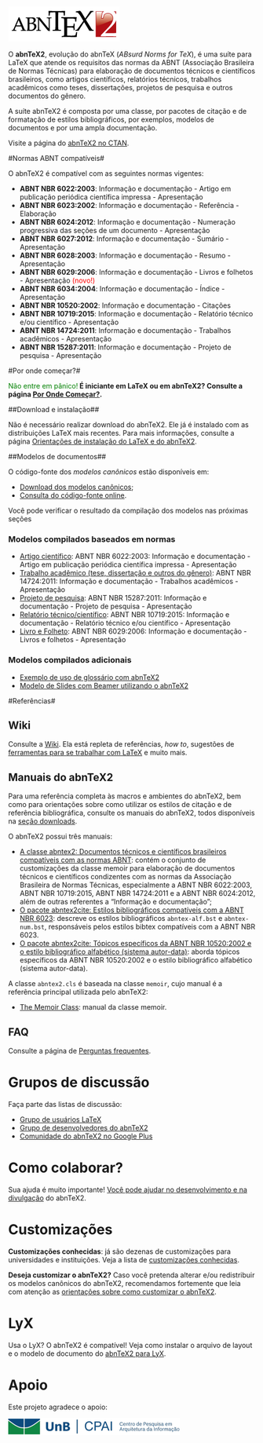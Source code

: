 ![Marca abnTeX2](https://raw.githubusercontent.com/abntex/abntex2-old-binary/master/marca-abntex/marca_abntex-2.png)

O **abnTeX2**, evolução do abnTeX (_ABsurd Norms for TeX_), é uma suíte para LaTeX que atende os requisitos das normas da ABNT (Associação Brasileira de Normas Técnicas) para elaboração de documentos técnicos e científicos brasileiros, como artigos científicos, relatórios técnicos, trabalhos acadêmicos como teses, dissertações, projetos de pesquisa e outros documentos do gênero.

A suíte abnTeX2 é composta por uma classe, por pacotes de citação e de formatação de estilos bibliográficos, por exemplos, modelos de documentos e por uma ampla documentação.

Visite a página do [abnTeX2 no CTAN](https://www.ctan.org/pkg/abntex2).

#Normas ABNT compatíveis#

O abnTeX2 é compatível com as seguintes normas vigentes:

  * **ABNT NBR 6022:2003**: Informação e documentação - Artigo em publicação periódica científica impressa - Apresentação
  * **ABNT NBR 6023:2002**: Informação e documentação - Referência - Elaboração
  * **ABNT NBR 6024:2012**: Informação e documentação - Numeração  progressiva das seções de um documento - Apresentação
  * **ABNT NBR 6027:2012**: Informação e documentação - Sumário - Apresentação
  * **ABNT NBR 6028:2003**: Informação e documentação - Resumo - Apresentação
  * **ABNT NBR 6029:2006**: Informação e documentação - Livros e folhetos - Apresentação <font color='red'>(novo!)</font>
  * **ABNT NBR 6034:2004**: Informação e documentação - Índice - Apresentação
  * **ABNT NBR 10520:2002**: Informação e documentação - Citações
  * **ABNT NBR 10719:2015**: Informação e documentação - Relatório técnico e/ou científico - Apresentação
  * **ABNT NBR 14724:2011**: Informação e documentação - Trabalhos acadêmicos - Apresentação
  * **ABNT NBR 15287:2011**: Informação e documentação - Projeto de pesquisa - Apresentação

#Por onde começar?#

<font color='green'>Não entre em pânico!**</font> É iniciante em LaTeX ou em abnTeX2? Consulte a página [Por Onde Começar?](https://github.com/abntex/abntex2/wiki/PorOndeComecar).**

##Download e instalação##

Não é necessário realizar download do abnTeX2. Ele já é instalado com as distribuições LaTeX mais recentes. Para mais informações, consulte a página [Orientações de instalação do LaTeX e do abnTeX2](https://github.com/abntex/abntex2/wiki/Instalacao).

##Modelos de documentos##

O código-fonte dos _modelos canônicos_ estão disponíveis em:

* [Download dos modelos canônicos](https://github.com/abntex/abntex2/wiki/Download);
* [Consulta do código-fonte online](https://github.com/abntex/abntex2).

Você pode verificar o resultado da compilação dos modelos nas próximas seções

### Modelos compilados baseados em normas ###

  * [Artigo científico](http://mirrors.ctan.org/macros/latex/contrib/abntex2/doc/examples/abntex2-modelo-artigo.pdf): ABNT NBR 6022:2003: Informação e documentação - Artigo em publicação periódica científica impressa - Apresentação
  * [Trabalho acadêmico (tese, dissertação e outros do gênero)](http://mirrors.ctan.org/macros/latex/contrib/abntex2/doc/examples/abntex2-modelo-trabalho-academico.pdf): ABNT NBR 14724:2011: Informação e documentação - Trabalhos acadêmicos - Apresentação
  * [Projeto de pesquisa](http://mirrors.ctan.org/macros/latex/contrib/abntex2/doc/examples/abntex2-modelo-projeto-pesquisa.pdf): ABNT NBR 15287:2011: Informação e documentação - Projeto de pesquisa - Apresentação
  * [Relatório técnico/científico](http://mirrors.ctan.org/macros/latex/contrib/abntex2/doc/examples/abntex2-modelo-relatorio-tecnico.pdf): ABNT NBR 10719:2015: Informação e documentação - Relatório técnico e/ou científico - Apresentação
  * [Livro e Folheto](http://mirrors.ctan.org/macros/latex/contrib/abntex2/doc/examples/abntex2-modelo-livro.pdf): ABNT NBR 6029:2006: Informação e documentação - Livros e folhetos - Apresentação

### Modelos compilados adicionais ###

  * [Exemplo de uso de glossário com abnTeX2](http://mirrors.ctan.org/macros/latex/contrib/abntex2/doc/examples/abntex2-modelo-glossarios.pdf)
  * [Modelo de Slides com Beamer utilizando o abnTeX2](http://mirrors.ctan.org/macros/latex/contrib/abntex2/doc/examples/abntex2-modelo-slides.pdf)

#Referências#

## Wiki ##

Consulte a [Wiki](https://github.com/abntex/abntex2/wiki). Ela está repleta de referências, _how to_, sugestões de [ferramentas para se trabalhar com LaTeX](https://github.com/abntex/abntex2/wiki/Ferramentas) e muito mais.

## Manuais do abnTeX2 ##

Para uma referência completa às macros e ambientes do abnTeX2, bem como para orientações sobre como utilizar os estilos de citação e de referência bibliográfica, consulte os manuais do abnTeX2, todos disponíveis na [seção downloads](https://github.com/abntex/abntex2/wiki/Download).

O abnTeX2 possui três manuais:

  * [A classe abntex2: Documentos técnicos e científicos brasileiros compatíveis com as normas ABNT](http://mirrors.ctan.org/macros/latex/contrib/abntex2/doc/abntex2.pdf): contém o conjunto de customizações da classe memoir para elaboração de documentos técnicos e científicos condizentes com as normas da Associação Brasileira de Normas Técnicas, especialmente a ABNT NBR 6022:2003, ABNT NBR 10719:2015, ABNT NBR 14724:2011 e a ABNT NBR 6024:2012, além de outras referentes a “Informação e documentação”;
  * [O pacote abntex2cite: Estilos bibliográficos compatíveis com a ABNT NBR 6023](http://mirrors.ctan.org/macros/latex/contrib/abntex2/doc/abntex2cite.pdf): descreve os estilos bibliográficos `abntex-alf.bst` e `abntex-num.bst`, responsáveis pelos estilos bibtex compatíveis com a ABNT NBR 6023.
  * [O pacote abntex2cite: Tópicos específicos da ABNT NBR 10520:2002 e o estilo bibliográfico alfabético (sistema autor-data)](http://mirrors.ctan.org/macros/latex/contrib/abntex2/doc/abntex2cite-alf.pdf): aborda tópicos específicos da ABNT NBR 10520:2002 e o estilo bibliográfico alfabético (sistema autor-data).

A classe `abntex2.cls` é baseada na classe `memoir`, cujo manual é a referência principal utilizada pelo abnTeX2:

  * [The Memoir Class](http://mirrors.ctan.org/macros/latex/contrib/memoir/memman.pdf): manual da classe memoir.

## FAQ ##

Consulte a página de [Perguntas frequentes](https://github.com/abntex/abntex2/wiki/FAQ).

# Grupos de discussão #

Faça parte das listas de discussão:

  * [Grupo de usuários LaTeX](http://groups.google.com/group/latex-br)
  * [Grupo de desenvolvedores do abnTeX2](http://groups.google.com/group/abntex2)
  * [Comunidade do abnTeX2 no Google Plus](https://plus.google.com/u/0/communities/105202176004387477100)

# Como colaborar? #

Sua ajuda é muito importante! [Você pode ajudar no desenvolvimento e na divulgação](https://github.com/abntex/abntex2/wiki/Como-Contribuir) do abnTeX2.

# Customizações #

**Customizações conhecidas**: já são dezenas de customizações para universidades e instituições. Veja a lista de [customizações conhecidas](https://github.com/abntex/abntex2/wiki/CustomizacoesConhecidas).

**Deseja customizar o abnTeX2?** Caso você pretenda alterar e/ou redistribuir os modelos canônicos do abnTeX2, recomendamos fortemente que leia com atenção as [orientações sobre como customizar o abnTeX2](https://github.com/abntex/abntex2/wiki/ComoCustomizar).

# LyX #

Usa o LyX? O abnTeX2 é compatível! Veja como instalar o arquivo de layout e o modelo de documento do [abnTeX2 para LyX](https://github.com/abntex/abntex2/wiki/LyX).

# Apoio #

Este projeto agradece o apoio:

![Marca CPAI](https://raw.githubusercontent.com/abntex/abntex-site/gh-pages/custom/images/cpai-logo.png)